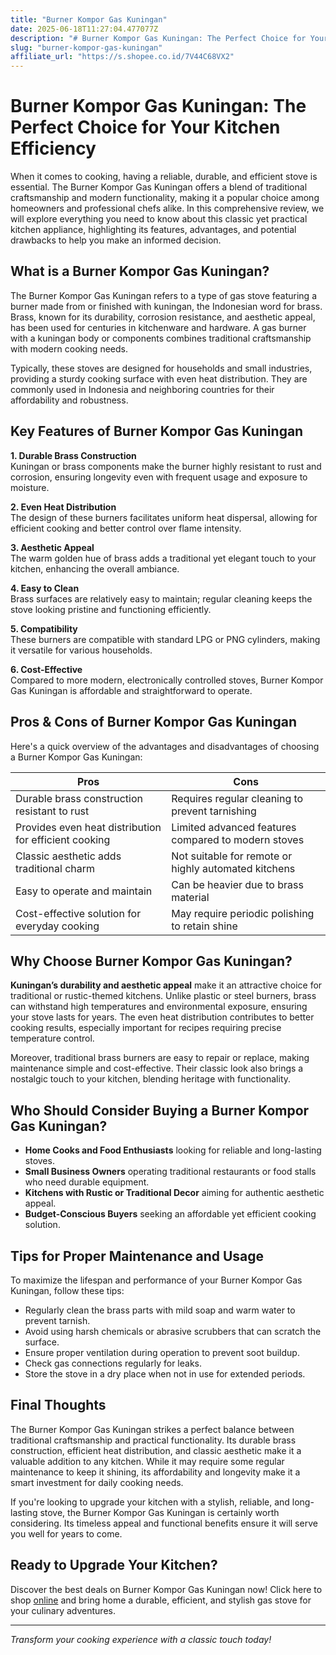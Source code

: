 ```yaml
---
title: "Burner Kompor Gas Kuningan"
date: 2025-06-18T11:27:04.477077Z
description: "# Burner Kompor Gas Kuningan: The Perfect Choice for Your Kitchen Efficiency..."
slug: "burner-kompor-gas-kuningan"
affiliate_url: "https://s.shopee.co.id/7V44C68VX2"
---
```

# Burner Kompor Gas Kuningan: The Perfect Choice for Your Kitchen Efficiency

When it comes to cooking, having a reliable, durable, and efficient stove is essential. The Burner Kompor Gas Kuningan offers a blend of traditional craftsmanship and modern functionality, making it a popular choice among homeowners and professional chefs alike. In this comprehensive review, we will explore everything you need to know about this classic yet practical kitchen appliance, highlighting its features, advantages, and potential drawbacks to help you make an informed decision.

## What is a Burner Kompor Gas Kuningan?

The Burner Kompor Gas Kuningan refers to a type of gas stove featuring a burner made from or finished with kuningan, the Indonesian word for brass. Brass, known for its durability, corrosion resistance, and aesthetic appeal, has been used for centuries in kitchenware and hardware. A gas burner with a kuningan body or components combines traditional craftsmanship with modern cooking needs.

Typically, these stoves are designed for households and small industries, providing a sturdy cooking surface with even heat distribution. They are commonly used in Indonesia and neighboring countries for their affordability and robustness.

## Key Features of Burner Kompor Gas Kuningan

**1. Durable Brass Construction**  
Kuningan or brass components make the burner highly resistant to rust and corrosion, ensuring longevity even with frequent usage and exposure to moisture.

**2. Even Heat Distribution**  
The design of these burners facilitates uniform heat dispersal, allowing for efficient cooking and better control over flame intensity.

**3. Aesthetic Appeal**  
The warm golden hue of brass adds a traditional yet elegant touch to your kitchen, enhancing the overall ambiance.

**4. Easy to Clean**  
Brass surfaces are relatively easy to maintain; regular cleaning keeps the stove looking pristine and functioning efficiently.

**5. Compatibility**  
These burners are compatible with standard LPG or PNG cylinders, making it versatile for various households.

**6. Cost-Effective**  
Compared to more modern, electronically controlled stoves, Burner Kompor Gas Kuningan is affordable and straightforward to operate.

## Pros & Cons of Burner Kompor Gas Kuningan

Here's a quick overview of the advantages and disadvantages of choosing a Burner Kompor Gas Kuningan:

| **Pros** | **Cons** |
|------------|------------|
| Durable brass construction resistant to rust | Requires regular cleaning to prevent tarnishing |
| Provides even heat distribution for efficient cooking | Limited advanced features compared to modern stoves |
| Classic aesthetic adds traditional charm | Not suitable for remote or highly automated kitchens |
| Easy to operate and maintain | Can be heavier due to brass material |
| Cost-effective solution for everyday cooking | May require periodic polishing to retain shine |

## Why Choose Burner Kompor Gas Kuningan?

**Kuningan’s durability and aesthetic appeal** make it an attractive choice for traditional or rustic-themed kitchens. Unlike plastic or steel burners, brass can withstand high temperatures and environmental exposure, ensuring your stove lasts for years. The even heat distribution contributes to better cooking results, especially important for recipes requiring precise temperature control.

Moreover, traditional brass burners are easy to repair or replace, making maintenance simple and cost-effective. Their classic look also brings a nostalgic touch to your kitchen, blending heritage with functionality.

## Who Should Consider Buying a Burner Kompor Gas Kuningan?

- **Home Cooks and Food Enthusiasts** looking for reliable and long-lasting stoves.  
- **Small Business Owners** operating traditional restaurants or food stalls who need durable equipment.  
- **Kitchens with Rustic or Traditional Decor** aiming for authentic aesthetic appeal.  
- **Budget-Conscious Buyers** seeking an affordable yet efficient cooking solution.

## Tips for Proper Maintenance and Usage

To maximize the lifespan and performance of your Burner Kompor Gas Kuningan, follow these tips:

- Regularly clean the brass parts with mild soap and warm water to prevent tarnish.
- Avoid using harsh chemicals or abrasive scrubbers that can scratch the surface.
- Ensure proper ventilation during operation to prevent soot buildup.
- Check gas connections regularly for leaks.
- Store the stove in a dry place when not in use for extended periods.

## Final Thoughts

The Burner Kompor Gas Kuningan strikes a perfect balance between traditional craftsmanship and practical functionality. Its durable brass construction, efficient heat distribution, and classic aesthetic make it a valuable addition to any kitchen. While it may require some regular maintenance to keep it shining, its affordability and longevity make it a smart investment for daily cooking needs.

If you're looking to upgrade your kitchen with a stylish, reliable, and long-lasting stove, the Burner Kompor Gas Kuningan is certainly worth considering. Its timeless appeal and functional benefits ensure it will serve you well for years to come.

## Ready to Upgrade Your Kitchen?

Discover the best deals on Burner Kompor Gas Kuningan now! Click here to shop [online](https://s.shopee.co.id/7V44C68VX2) and bring home a durable, efficient, and stylish gas stove for your culinary adventures.

---

*Transform your cooking experience with a classic touch today!*